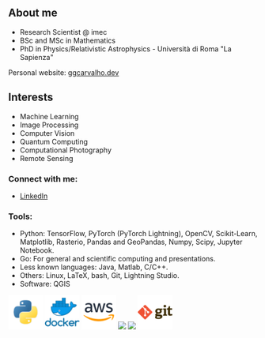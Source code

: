 ## About me

- Research Scientist @ imec
- BSc and MSc in Mathematics
- PhD in Physics/Relativistic Astrophysics - Università di Roma "La Sapienza"

Personal website: [ggcarvalho.dev](http://ggcarvalho.dev/)

## Interests

- Machine Learning
- Image Processing
- Computer Vision
- Quantum Computing
- Computational Photography
- Remote Sensing

### Connect with me:

- [LinkedIn](https://www.linkedin.com/in/ggcarvalho/)

### Tools:

- Python: TensorFlow, PyTorch (PyTorch Lightning), OpenCV, Scikit-Learn, Matplotlib, Rasterio, Pandas and GeoPandas, Numpy, Scipy, Jupyter Notebook.
- Go: For general and scientific computing and presentations.
- Less known languages: Java, Matlab, C/C++. 
- Others: Linux, LaTeX, bash, Git, Lightning Studio.
- Software: QGIS

<code><img height="70" src="https://raw.githubusercontent.com/github/explore/80688e429a7d4ef2fca1e82350fe8e3517d3494d/topics/python/python.png"></code>
<code><img height="70" src="https://raw.githubusercontent.com/github/explore/80688e429a7d4ef2fca1e82350fe8e3517d3494d/topics/docker/docker.png"></code>
<code><img height="70" src="https://raw.githubusercontent.com/github/explore/fbceb94436312b6dacde68d122a5b9c7d11f9524/topics/aws/aws.png"></code>
<code><img height="70" src="https://avatars.githubusercontent.com/u/21003710?s=200&v=4"></code>
<code><img height="70" src="https://avatars.githubusercontent.com/u/58386951?s=200&v=4"></code>
<code><img height="70" src="https://raw.githubusercontent.com/github/explore/80688e429a7d4ef2fca1e82350fe8e3517d3494d/topics/git/git.png"></code>

